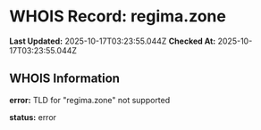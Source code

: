 # WHOIS Record: regima.zone

**Last Updated:** 2025-10-17T03:23:55.044Z
**Checked At:** 2025-10-17T03:23:55.044Z

## WHOIS Information

**error:** TLD for "regima.zone" not supported

**status:** error

